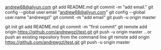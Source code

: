 andrew68@aliyun.com
git add README.md
git commit -m "add email."
git config --global user.email "andrew68@aliyun.com"
git config --global user.name "andrewgzl"
git commit -m "add email"
git push -u origin master

git init
git add README.md
git commit -m "first commit"
git remote add origin https://github.com/andrewgzl/test.git
git push -u origin master
…or push an existing repository from the command line
 git remote add origin https://github.com/andrewgzl/test.git
git push -u origin master

